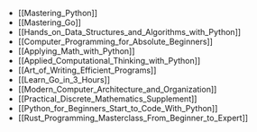 - [[Mastering_Python]]
- [[Mastering_Go]]
- [[Hands_on_Data_Structures_and_Algorithms_with_Python]]
- [[Computer_Programming_for_Absolute_Beginners]]
- [[Applying_Math_with_Python]]
- [[Applied_Computational_Thinking_with_Python]]
- [[Art_of_Writing_Efficient_Programs]]
- [[Learn_Go_in_3_Hours]]
- [[Modern_Computer_Architecture_and_Organization]]
- [[Practical_Discrete_Mathematics_Supplement]]
- [[Python_for_Beginners_Start_to_Code_With_Python]]
- [[Rust_Programming_Masterclass_From_Beginner_to_Expert]]

